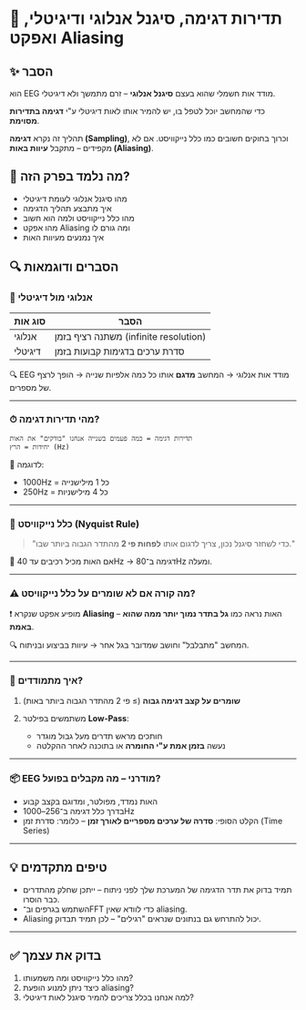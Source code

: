 
# 📘 תדירות דגימה, סיגנל אנלוגי ודיגיטלי, ואפקט Aliasing

## ✨ הסבר
הוא EEG מודד אות חשמלי שהוא בעצם **סיגנל אנלוגי** – זרם מתמשך ולא דיגיטלי. 

כדי שהמחשב יוכל לטפל בו, יש להמיר אותו לאות דיגיטלי ע"י **דגימה בתדירות מסוימת**. 

תהליך זה נקרא **דגימה (Sampling)**, וכרוך בחוקים חשובים כמו כלל נייקוויסט. אם לא מקפידים – מתקבל **עיוות באות (Aliasing)**.

## 🧠 מה נלמד בפרק הזה?
- מהו סיגנל אנלוגי לעומת דיגיטלי
- איך מתבצע תהליך הדגימה
- מהו כלל נייקוויסט ולמה הוא חשוב
- מהו אפקט Aliasing ומה גורם לו
- איך נמנעים מעיוות האות

## 🔍 הסברים ודוגמאות

### 🌊 אנלוגי מול דיגיטלי

| סוג אות     | הסבר                      |
|-------------|----------------------------|
| אנלוגי      | משתנה רציף בזמן (infinite resolution) |
| דיגיטלי     | סדרת ערכים בדגימות קבועות בזמן |

🔍 EEG מודד אות אנלוגי → המחשב **מדגם** אותו כל כמה אלפיות שנייה → הופך לרצף של מספרים.

---

### ⏱ מהי תדירות דגימה?

```text
תדירות דגימה = כמה פעמים בשנייה אנחנו "בודקים" את האות
יחידות = הרץ (Hz)
````

📌 לדוגמה:

* 1000Hz = כל 1 מילישנייה
* 250Hz = כל 4 מילישניות

---

### 📐 כלל נייקוויסט (Nyquist Rule)

> "כדי לשחזר סיגנל נכון, צריך לדגום אותו **לפחות פי 2** מהתדר הגבוה ביותר שבו."

🔹 אם האות מכיל רכיבים עד 40Hz → דגימה ב־80Hz ומעלה.

---

### ⚠️ מה קורה אם לא שומרים על כלל נייקוויסט?

❗ מופיע אפקט שנקרא **Aliasing** – האות נראה כמו **גל בתדר נמוך יותר ממה שהוא באמת**.

🔍 המחשב "מתבלבל" וחושב שמדובר בגל אחר → עיוות בביצוע ובניתוח.

---

### 🧠 איך מתמודדים?

1. **שומרים על קצב דגימה גבוה** (≥ פי 2 מהתדר הגבוה ביותר באות)
2. משתמשים בפילטר **Low-Pass**:

   * חותכים מראש תדרים מעל גבול מוגדר
   * נעשה **בזמן אמת ע"י החומרה** או בתוכנה לאחר ההקלטה

---

### 📦 EEG מודרני – מה מקבלים בפועל?

* האות נמדד, מפולטר, ומדוגם בקצב קבוע
* בדרך כלל דגימה ב־256–1000Hz
* הקלט הסופי: **סדרה של ערכים מספריים לאורך זמן** – כלומר: סדרת זמן (Time Series)

---

## 💡 טיפים מתקדמים

* תמיד בדוק את תדר הדגימה של המערכת שלך לפני ניתוח – ייתכן שחלק מהתדרים כבר הוסרו.
* השתמש בגרפים וב־FFT כדי לוודא שאין aliasing.
* Aliasing יכול להתרחש גם בנתונים שנראים "רגילים" – לכן תמיד תבדוק.

---

## ✅ בדוק את עצמך

1. מהו כלל נייקוויסט ומה משמעותו?
2. כיצד ניתן למנוע הופעת aliasing?
3. למה אנחנו בכלל צריכים להמיר סיגנל לאות דיגיטלי?
